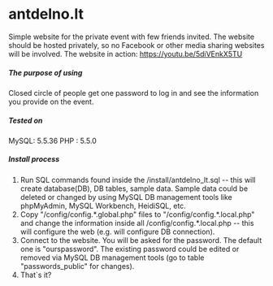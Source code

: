 antdelno.lt
===========

Simple website for the private event with few friends invited. The website should be hosted privately, so no Facebook or other media sharing websites will be involved. The website in action: https://youtu.be/5diVEnkX5TU

##### The purpose of using
Closed circle of people get one password to log in and see the information you provide on the event.

##### Tested on
MySQL: 5.5.36
PHP  : 5.5.0

##### Install process
1. Run SQL commands found inside the /install/antdelno_lt.sql -- this will create database(DB), DB tables, sample data. Sample data could be deleted or changed by using MySQL DB management tools like phpMyAdmin, MySQL Workbench, HeidiSQL, etc.
2. Copy "/config/config.\*.global.php" files to "/config/config.\*.local.php" and change the information inside all /config/config.\*.local.php -- this will configure the web (e.g. will configure DB connection).
3. Connect to the website. You will be asked for the password. The default one is "ourspassword". The existing password could be edited or removed via MySQL DB management tools (go to table "passwords_public" for changes).
4. That`s it?
